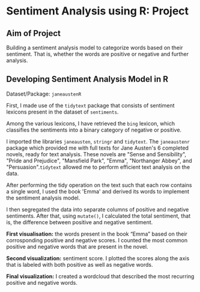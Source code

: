 # Sentiment Analysis using R: Project
## Aim of Project
Building a sentiment analysis model to categorize words based on their sentiment. That is, whether the words are positive or negative and further analysis. 

## Developing Sentiment Analysis Model in R
Dataset/Package: ```janeaustenR```

First, I made use of the ```tidytext``` package that consists of sentiment lexicons present in the dataset of ```sentiments```.

Among the various lexicons, I have retrieved the ```bing``` lexicon, which classifies the sentiments into a binary category of negative or positive. 

I imported the libraries ```janeausten```, ```stringr``` and ```tidytext```. The ```janeaustenr``` package which provided me with full texts for Jane Austen's 6 completed novels, ready for text analysis. These novels are "Sense and Sensibility", "Pride and Prejudice", "Mansfield Park", "Emma", "Northanger Abbey", and "Persuasion".```tidytext``` allowed me to perform efficient text analysis on the data. 

After performing the tidy operation on the text such that each row contains a single word, I used the book 'Emma' and derived its words to implement the sentiment analysis model.

I then segregated the data into separate columns of positive and negative sentiments. After that, using ```mutate()```, I calculated the total sentiment, that is, the difference between positive and negative sentiment.

**First visualisation:** the words present in the book “Emma” based on their corrosponding positive and negative scores. I counted the most common positive and negative words that are present in the novel.

**Second visualization:** sentiment score. I plotted the scores along the axis that is labeled with both positive as well as negative words. 

**Final visualization:** I created a wordcloud that described the most recurring positive and negative words. 

